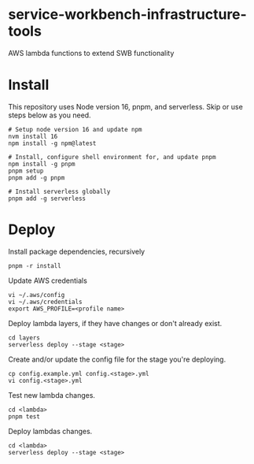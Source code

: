 # service-workbench-infrastructure-tools
AWS lambda functions to extend SWB functionality


# Install
This repository uses Node version 16, pnpm, and serverless. Skip or use steps below as you need.
```shell
# Setup node version 16 and update npm
nvm install 16
npm install -g npm@latest
```

```shell
# Install, configure shell environment for, and update pnpm
npm install -g pnpm
pnpm setup
pnpm add -g pnpm
```

```shell
# Install serverless globally
pnpm add -g serverless
```

# Deploy
Install package dependencies, recursively
```shell
pnpm -r install
```

Update AWS credentials
```shell
vi ~/.aws/config
vi ~/.aws/credentials
export AWS_PROFILE=<profile name>
```

Deploy lambda layers, if they have changes or don't already exist.
```shell
cd layers
serverless deploy --stage <stage>
```

Create and/or update the config file for the stage you're deploying.
```shell
cp config.example.yml config.<stage>.yml
vi config.<stage>.yml
```

Test new lambda changes.
```shell
cd <lambda>
pnpm test
```

Deploy lambdas changes.
```shell
cd <lambda>
serverless deploy --stage <stage>
```